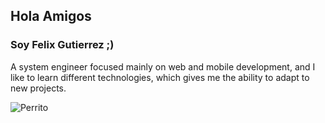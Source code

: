 ## Hola Amigos 
### Soy Felix Gutierrez ;)
A system engineer focused mainly on web and mobile development, and I like to learn different technologies, which gives me the ability to adapt to new projects.




![Perrito](https://thumbs.gfycat.com/BaggyAshamedKite-size_restricted.gif)

